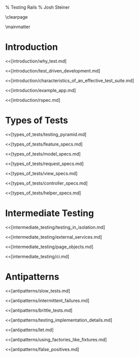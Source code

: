 % Testing Rails
% Josh Steiner

\clearpage

\mainmatter

# Introduction

<<[introduction/why_test.md]

<<[introduction/test_driven_development.md]

<<[introduction/characteristics_of_an_effective_test_suite.md]

<<[introduction/example_app.md]

<<[introduction/rspec.md]

# Types of Tests

<<[types_of_tests/testing_pyramid.md]

<<[types_of_tests/feature_specs.md]

<<[types_of_tests/model_specs.md]

<<[types_of_tests/request_specs.md]

<<[types_of_tests/view_specs.md]

<<[types_of_tests/controller_specs.md]

<<[types_of_tests/helper_specs.md]

# Intermediate Testing

<<[intermediate_testing/testing_in_isolation.md]

<<[intermediate_testing/external_services.md]

<<[intermediate_testing/page_objects.md]

<<[intermediate_testing/ci.md]

# Antipatterns

<<[antipatterns/slow_tests.md]

<<[antipatterns/intermittent_failures.md]

<<[antipatterns/brittle_tests.md]

<<[antipatterns/testing_implementation_details.md]

<<[antipatterns/let.md]

<<[antipatterns/using_factories_like_fixtures.md]

<<[antipatterns/false_positives.md]
